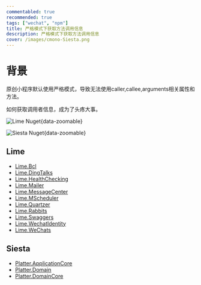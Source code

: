 ```yaml
---
commentabled: true
recommended: true
tags: ["wechat", "npm"]
title: 严格模式下获取方法调用信息
description: 严格模式下获取方法调用信息
cover: /images/cmono-Siesta.png
---
```


# 背景 #

原创小程序默认使用严格模式，导致无法使用caller,callee,arguments相关属性和方法。

如何获取调用者信息，成为了头疼大事。

<div class="grid grid-cols-2 gap-4">

![Lime Nuget](/images/cmono-Lime.png){data-zoomable}

![Siesta Nuget](/images/cmono-Siesta.png){data-zoomable}

</div>

## Lime ##

- [Lime.Bcl](https://www.nuget.org/packages/Lime.Bcl/)
- [Lime.DingTalks](https://www.nuget.org/packages/Lime.DingTalks/)
- [Lime.HealthChecking](https://www.nuget.org/packages/Lime.HealthChecking/)
- [Lime.Mailer](https://www.nuget.org/packages/Lime.Mailer/)
- [Lime.MessageCenter](https://www.nuget.org/packages/Lime.MessageCenter/)
- [Lime.MScheduler](https://www.nuget.org/packages/Lime.MScheduler/)
- [Lime.Quartzer](https://www.nuget.org/packages/Lime.Quartzer/)
- [Lime.Rabbits](https://www.nuget.org/packages/Lime.Rabbits/)
- [Lime.Swaggers](https://www.nuget.org/packages/Lime.Swaggers/)
- [Lime.WechatIdentity](https://www.nuget.org/packages/Lime.WechatIdentity/)
- [Lime.WeChats](https://www.nuget.org/packages/Lime.WeChats/)

## Siesta ##

- [Platter.ApplicationCore](https://www.nuget.org/packages/Platter.ApplicationCore/)
- [Platter.Domain](https://www.nuget.org/packages/Platter.Domain/)
- [Platter.DomainCore](https://www.nuget.org/packages/Platter.DomainCore/)
